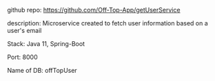 github repo: https://github.com/Off-Top-App/getUserService

description: Microservice created to fetch user information based on a user's email

Stack: Java 11, Spring-Boot

Port: 8000

Name of DB: offTopUser
